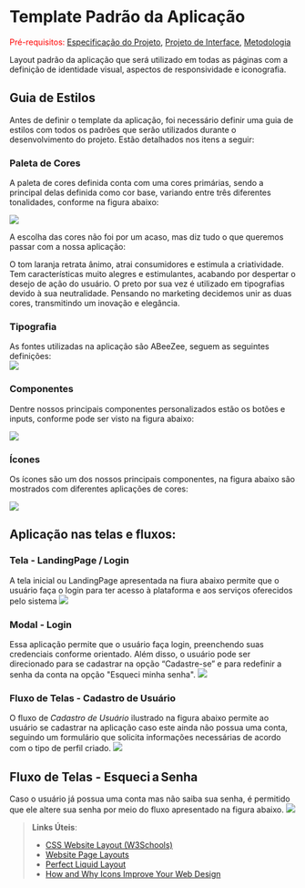 # Template Padrão da Aplicação

<span style="color:red">Pré-requisitos: <a href="2-Especificação do Projeto.md"> Especificação do Projeto</a></span>, <a href="3-Projeto de Interface.md"> Projeto de Interface</a>, <a href="4-Metodologia.md"> Metodologia</a>

Layout padrão da aplicação que será utilizado em todas as páginas com a definição de identidade visual, aspectos de responsividade e iconografia.

## Guia de Estilos
Antes de definir o template da aplicação, foi necessário definir uma guia de estilos com todos os padrões que serão utilizados durante o desenvolvimento do projeto. Estão detalhados nos itens a seguir:

### Paleta de Cores
A paleta de cores definida conta com uma cores primárias, sendo a principal delas definida como cor base, variando entre três diferentes tonalidades, conforme na figura abaixo:

![](https://github.com/ICEI-PUC-Minas-PMV-ADS/pmv-ads-2022-2-e3-proj-mov-t4-voga-app/blob/main/docs/img/Cores.png)

A escolha das cores não foi por um acaso, mas diz tudo o que queremos passar com a nossa aplicação:

O tom laranja retrata ânimo, atrai consumidores e estimula a criatividade. Tem características muito alegres e estimulantes, acabando por despertar o desejo de ação do usuário. O preto por sua vez é utilizado em tipografias devido à sua neutralidade. Pensando no marketing decidemos unir as duas cores, transmitindo um inovação e elegância.


### Tipografia
As fontes utilizadas na aplicação são ABeeZee, seguem as seguintes definições:
<br>
![](https://github.com/ICEI-PUC-Minas-PMV-ADS/pmv-ads-2022-2-e3-proj-mov-t4-voga-app/blob/main/docs/img/TIPOGRAFIA.png)

### Componentes
Dentre nossos principais componentes personalizados estão os botões e inputs, conforme pode ser visto na figura abaixo:

![](https://github.com/ICEI-PUC-Minas-PMV-ADS/pmv-ads-2022-2-e3-proj-mov-t4-voga-app/blob/main/docs/img/BOTOES%20E%20CAMPO%20DE%20TEXTO.png)

### Ícones
Os ícones são um dos nossos principais componentes, na figura abaixo são mostrados com diferentes aplicações de cores:

![](https://github.com/ICEI-PUC-Minas-PMV-ADS/pmv-ads-2022-2-e3-proj-mov-t4-voga-app/blob/main/docs/img/ICONES.png)


## Aplicação nas telas e fluxos:

### Tela - LandingPage / Login 
A tela inicial ou LandingPage apresentada na fiura abaixo permite que o usuário faça o login para ter acesso à plataforma e aos serviços oferecidos pelo sistema
![](https://github.com/ICEI-PUC-Minas-PMV-ADS/pmv-ads-2022-2-e3-proj-mov-t4-voga-app/blob/main/docs/img/fluxo%20de%20tela%20logim%20para%20home.png)

### Modal - Login 
Essa aplicação permite que o usuário faça login, preenchendo suas credenciais conforme orientado. Além disso, o usuário pode ser direcionado para se cadastrar na opção “Cadastre-se” e para redefinir a senha da conta na opção "Esqueci minha senha".
![](https://github.com/ICEI-PUC-Minas-PMV-ADS/pmv-ads-2022-2-e3-proj-mov-t4-voga-app/blob/main/docs/img/01-Login.png)

### Fluxo de Telas - Cadastro de Usuário 
O fluxo de *Cadastro de Usuário* ilustrado na figura abaixo permite ao usuário se cadastrar na aplicação caso este ainda não possua uma conta, seguindo um formulário que solicita informações necessárias de acordo com o tipo de perfil criado.
![](https://github.com/ICEI-PUC-Minas-PMV-ADS/pmv-ads-2022-2-e3-proj-mov-t4-voga-app/blob/main/docs/img/fluxo%20de%20tela%20cadastro%20de%20usuario.png)

## Fluxo de Telas - Esqueci a Senha  
Caso o usuário já possua uma conta mas não saiba sua senha, é permitido que ele altere sua senha por meio do fluxo apresentado na figura abaixo. 
![](https://github.com/ICEI-PUC-Minas-PMV-ADS/pmv-ads-2022-2-e3-proj-mov-t4-voga-app/blob/main/docs/img/Fluxo%20de%20tela%20esqueci%20minha%20senha.png)


> **Links Úteis**:
>
> - [CSS Website Layout (W3Schools)](https://www.w3schools.com/css/css_website_layout.asp)
> - [Website Page Layouts](http://www.cellbiol.com/bioinformatics_web_development/chapter-3-your-first-web-page-learning-html-and-css/website-page-layouts/)
> - [Perfect Liquid Layout](https://matthewjamestaylor.com/perfect-liquid-layouts)
> - [How and Why Icons Improve Your Web Design](https://usabilla.com/blog/how-and-why-icons-improve-you-web-design/)
